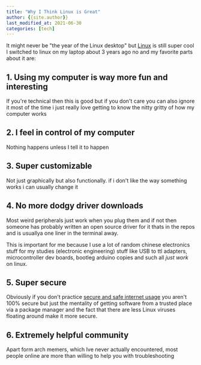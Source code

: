```yaml
---
title: "Why I Think Linux is Great"
author: {{site.author}}
last_modified_at: 2021-06-30
categories: [tech]
---
```


It might never be "the year of the Linux desktop" but [Linux](/knowledge/linux.md) is still super cool
I switched to linux on my laptop about 3 years ago no and my favorite parts about it are:

## 1. Using my computer is way more fun and interesting

If you're technical then this is good but if you don't care you can also ignore it most of the time i just really love getting to know the nitty gritty of how my computer works

## 2. I feel in control of my computer

Nothing happens unless I tell it to happen

## 3. Super customizable

Not just graphically but also functionally. if i don't like the way something works i can usually change it

## 4. No more dodgy driver downloads

Most weird peripherals just work when you plug them and if not then someone has probably written an open source driver for it thats in the repos and is usuallya one liner in the terminal away.

This is important for me because I use a lot of random chinese electronics stuff for my studies (electronic engineering) stuff like USB to ttl adapters, microcontroller dev boards, bootleg arduino copies and such all *just work* on linux.

## 5. Super secure

Obviously if you don't practice [secure and safe internet usage](/knowledge/security-privacy.md) you aren't 100% secure but just the mentality of getting software from a trusted place via a package manager and the fact that there are less Linux viruses floating around make it more secure.

## 6. Extremely helpful community

Apart form arch memers, which Ive never actually encountered, most people online are more than willing to help you with troubleshooting
